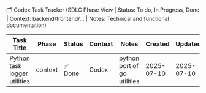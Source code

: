 🗂️ Codex Task Tracker (SDLC Phase View | Status: To do, In Progress, Done | Context: backend/frontend/... | Notes: Technical and functional documentation)


| **Task Title**                    | **Phase**                   | **Status** | **Context** | **Notes** | **Created** | **Updated** |
| --------------------------------- | --------------------------- | ---------- | ----------- | -------------------------------------------------------------- | ---------- | --------- |
| Python task logger utilities | context                   | ✅ Done        | Codex       | python port of go utilities | 2025-07-10 | 2025-07-10 |

